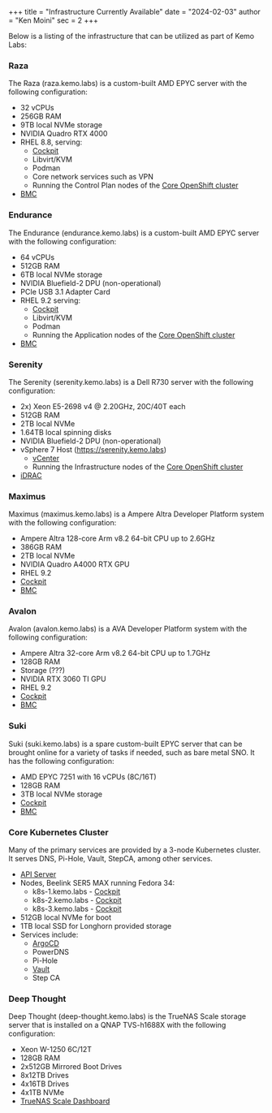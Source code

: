 +++
title = "Infrastructure Currently Available"
date = "2024-02-03"
author = "Ken Moini"
sec = 2
+++


Below is a listing of the infrastructure that can be utilized as part of Kemo Labs:

### Raza

The Raza (raza.kemo.labs) is a custom-built AMD EPYC server with the following configuration:

- 32 vCPUs
- 256GB RAM
- 9TB local NVMe storage
- NVIDIA Quadro RTX 4000
- RHEL 8.8, serving:
  - [Cockpit](https://raza.kemo.labs:9090/)
  - Libvirt/KVM
  - Podman
  - Core network services such as VPN
  - Running the Control Plan nodes of the [Core OpenShift cluster](https://console-openshift-console.apps.core-ocp.d70.lab.kemo.network/)
- [BMC](https://raza.mgmt.kemo.labs/)

### Endurance

The Endurance (endurance.kemo.labs) is a custom-built AMD EPYC server with the following configuration:

- 64 vCPUs
- 512GB RAM
- 6TB local NVMe storage
- NVIDIA Bluefield-2 DPU (non-operational)
- PCIe USB 3.1 Adapter Card
- RHEL 9.2 serving:
  - [Cockpit](https://endurance.kemo.labs:9090/)
  - Libvirt/KVM
  - Podman
  - Running the Application nodes of the [Core OpenShift cluster](https://console-openshift-console.apps.core-ocp.d70.lab.kemo.network/)
- [BMC](https://endurance.mgmt.kemo.labs/)

### Serenity

The Serenity (serenity.kemo.labs) is a Dell R730 server with the following configuration:

- 2x) Xeon E5-2698 v4 @ 2.20GHz, 20C/40T each
- 512GB RAM
- 2TB local NVMe
- 1.64TB local spinning disks
- NVIDIA Bluefield-2 DPU (non-operational)
- vSphere 7 Host (https://serenity.kemo.labs)
  - [vCenter](https://vcenter.lab.kemo.network/)
  - Running the Infrastructure nodes of the [Core OpenShift cluster](https://console-openshift-console.apps.core-ocp.d70.lab.kemo.network/)
- [iDRAC](https://serenity.mgmt.kemo.labs/)

### Maximus

Maximus (maximus.kemo.labs) is a Ampere Altra Developer Platform system with the following configuration:

- Ampere Altra 128-core Arm v8.2 64-bit CPU up to 2.6GHz
- 386GB RAM
- 2TB local NVMe
- NVIDIA Quadro A4000 RTX GPU
- RHEL 9.2
- [Cockpit](https://maximus.kemo.labs:9090/)
- [BMC](https://maximus.mgmt.kemo.labs/)

### Avalon

Avalon (avalon.kemo.labs) is a AVA Developer Platform system with the following configuration:

- Ampere Altra 32-core Arm v8.2 64-bit CPU up to 1.7GHz
- 128GB RAM
- Storage (???)
- NVIDIA RTX 3060 TI GPU
- RHEL 9.2
- [Cockpit](https://avalon.kemo.labs:9090/)
- [BMC](https://avalon.mgmt.kemo.labs/)

### Suki

Suki (suki.kemo.labs) is a spare custom-built EPYC server that can be brought online for a variety of tasks if needed, such as bare metal SNO.  It has the following configuration:

- AMD EPYC 7251 with 16 vCPUs (8C/16T)
- 128GB RAM
- 3TB local NVMe storage
- [Cockpit](https://suki.kemo.labs:9090/)
- [BMC](https://suki.mgmt.kemo.labs/)

### Core Kubernetes Cluster

Many of the primary services are provided by a 3-node Kubernetes cluster.  It serves DNS, Pi-Hole, Vault, StepCA, among other services.

- [API Server](https://api.k8s.kemo.labs:6443)
- Nodes, Beelink SER5 MAX running Fedora 34:
  - k8s-1.kemo.labs - [Cockpit](https://k8s-1.kemo.labs:9090/)
  - k8s-2.kemo.labs - [Cockpit](https://k8s-2.kemo.labs:9090/)
  - k8s-3.kemo.labs - [Cockpit](https://k8s-3.kemo.labs:9090/)
- 512GB local NVMe for boot
- 1TB local SSD for Longhorn provided storage
- Services include:
  - [ArgoCD](http://argocd.apps.k8s.kemo.labs/)
  - PowerDNS
  - Pi-Hole
  - [Vault](http://vault.apps.k8s.kemo.labs/)
  - Step CA

### Deep Thought

Deep Thought (deep-thought.kemo.labs) is the TrueNAS Scale storage server that is installed on a QNAP TVS-h1688X with the following configuration:

- Xeon W-1250 6C/12T
- 128GB RAM
- 2x512GB Mirrored Boot Drives
- 8x12TB Drives
- 4x16TB Drives
- 4x1TB NVMe
- [TrueNAS Scale Dashboard](https://deep-thought.kemo.labs/)

